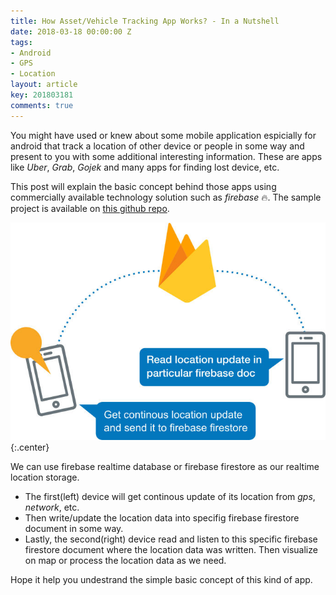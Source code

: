```yaml
---
title: How Asset/Vehicle Tracking App Works? - In a Nutshell
date: 2018-03-18 00:00:00 Z
tags:
- Android
- GPS
- Location
layout: article
key: 201803181
comments: true
---
```


You might have used or knew about some mobile application espicially for android that track a location of other device or people in some way and present to you with some additional interesting information. These are apps like *Uber*, *Grab*, *Gojek* and many apps for finding lost device, etc.

This post will explain the basic concept behind those apps using commercially available technology solution such as *firebase* :fire:. The sample project is available on [this github repo](#).

<!--more-->

![interactions](/assets/images/ata/hiw.jpg){:.center}

We can use firebase realtime database or firebase firestore as our realtime location storage.
- The first(left) device will get continous update of its location from *gps*, *network*, etc.
- Then write/update the location data into specifig firebase firestore document in some way.
- Lastly, the second(right) device read and listen to this specific firebase firestore document where the location data was written. Then visualize on map or process the location data as we need.

Hope it help you undestrand the simple basic concept of this kind of app.